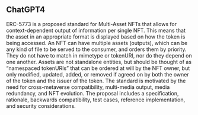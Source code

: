 ## ChatGPT4

ERC-5773 is a proposed standard for Multi-Asset NFTs that allows for context-dependent output of information per single NFT. This means that the asset in an appropriate format is displayed based on how the token is being accessed. An NFT can have multiple assets (outputs), which can be any kind of file to be served to the consumer, and orders them by priority. They do not have to match in mimetype or tokenURI, nor do they depend on one another. Assets are not standalone entities, but should be thought of as “namespaced tokenURIs” that can be ordered at will by the NFT owner, but only modified, updated, added, or removed if agreed on by both the owner of the token and the issuer of the token. The standard is motivated by the need for cross-metaverse compatibility, multi-media output, media redundancy, and NFT evolution. The proposal includes a specification, rationale, backwards compatibility, test cases, reference implementation, and security considerations.
